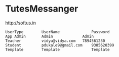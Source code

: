 # TutesMessanger

http://softus.in
			
	UserType 	    UserName 	          Password
	App Admin 	    Admin	          Admin
	Teacher 	    vidya@vidya.com	  7894561230
	Student 	    pdukale9@gmail.com	  9385620399
	Template 	    Template	          Template
